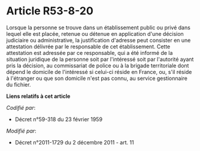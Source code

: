 # Article R53-8-20

Lorsque la personne se trouve dans un établissement public ou privé dans lequel elle est placée, retenue ou détenue en
application d'une décision judiciaire ou administrative, la justification d'adresse peut consister en une attestation
délivrée par le responsable de cet établissement. Cette attestation est adressée par ce responsable, qui a été informé de la
situation juridique de la personne soit par l'intéressé soit par l'autorité ayant pris la décision, au commissariat de police
ou à la brigade territoriale dont dépend le domicile de l'intéressé si celui-ci réside en France, ou, s'il réside à
l'étranger ou que son domicile n'est pas connu, au service gestionnaire du fichier.

**Liens relatifs à cet article**

_Codifié par_:

  - Décret n°59-318 du 23 février 1959

_Modifié par_:

  - Décret n°2011-1729 du 2 décembre 2011 - art. 11
